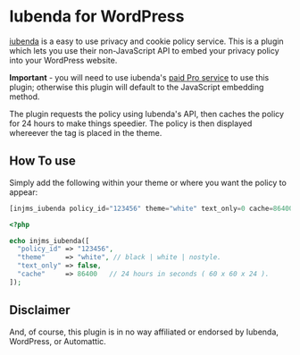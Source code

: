 Iubenda for WordPress
=====================

[iubenda](https://www.iubenda.com/) is a easy to use privacy and cookie policy service. This is a plugin which lets you use their non-JavaScript API to embed your privacy policy into your WordPress website.

**Important** - you will need to use iubenda's [paid Pro service](https://www.iubenda.com/en/pricing) to use this plugin; otherwise this plugin will default to the JavaScript embedding method.

The plugin requests the policy using Iubenda's API, then caches the policy for 24 hours to make things speedier. The policy is then displayed whereever the tag is placed in the theme.

How To use
------
Simply add the following within your theme or where you want the policy to appear:

```php
[injms_iubenda policy_id="123456" theme="white" text_only=0 cache=86400]
```

```php
<?php

echo injms_iubenda([
  "policy_id" => "123456",
  "theme"     => "white", // black | white | nostyle.
  "text_only" => false,
  "cache"     => 86400   // 24 hours in seconds ( 60 x 60 x 24 ).
]);
```

Disclaimer
----------
And, of course, this plugin is in no way affiliated or endorsed by Iubenda, WordPress, or Automattic.
